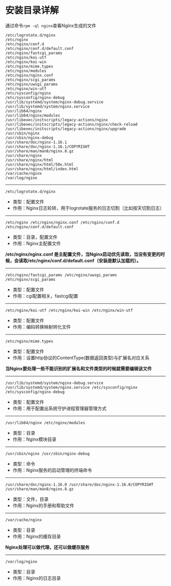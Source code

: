 # 安装目录详解

通过命令`rpm -ql nginx`查看Nginx生成的文件
```
/etc/logrotate.d/nginx
/etc/nginx
/etc/nginx/conf.d
/etc/nginx/conf.d/default.conf
/etc/nginx/fastcgi_params
/etc/nginx/koi-utf
/etc/nginx/koi-win
/etc/nginx/mime.types
/etc/nginx/modules
/etc/nginx/nginx.conf
/etc/nginx/scgi_params
/etc/nginx/uwsgi_params
/etc/nginx/win-utf
/etc/sysconfig/nginx
/etc/sysconfig/nginx-debug
/usr/lib/systemd/system/nginx-debug.service
/usr/lib/systemd/system/nginx.service
/usr/lib64/nginx
/usr/lib64/nginx/modules
/usr/libexec/initscripts/legacy-actions/nginx
/usr/libexec/initscripts/legacy-actions/nginx/check-reload
/usr/libexec/initscripts/legacy-actions/nginx/upgrade
/usr/sbin/nginx
/usr/sbin/nginx-debug
/usr/share/doc/nginx-1.16.1
/usr/share/doc/nginx-1.16.1/COPYRIGHT
/usr/share/man/man8/nginx.8.gz
/usr/share/nginx
/usr/share/nginx/html
/usr/share/nginx/html/50x.html
/usr/share/nginx/html/index.html
/var/cache/nginx
/var/log/nginx
```

---

`/etc/logrotate.d/nginx`
- 类型：配置文件
- 作用：Nginx日志轮转，用于logrotate服务的日志切割（比如按天切割日志）

---

`/etc/nginx /etc/nginx/nginx.conf /etc/nginx/conf.d /etc/nginx/conf.d/default.conf`
- 类型：目录，配置文件
- 作用：Nginx主配置文件

**/etc/nginx/nginx.conf 是主配置文件，当Nginx启动优先读取，当没有变更的时候，会读取/etc/nginx/conf.d/default.conf（安装是默认加载的）。**

---

`/etc/nginx/fastcgi_params /etc/nginx/uwsgi_params /etc/nginx/scgi_params`
- 类型：配置文件
- 作用：cgi配置相关，fastcgi配置

---

`/etc/nginx/koi-utf /etc/nginx/koi-win /etc/nginx/win-utf`
- 类型：配置文件
- 作用：编码转换映射转化文件

---

`/etc/nginx/mime.types`
- 类型：配置文件
- 作用：设置http协议的ContentType(数据返回类型)与扩展名对应关系

**当Nginx要处理一些不能识别的扩展名和文件类型的时候就需要编辑该文件**

---

`/usr/lib/systemd/system/nginx-debug.service /usr/lib/systemd/system/nginx.service /etc/sysconfig/nginx /etc/sysconfig/nginx-debug`
- 类型：配置文件
- 作用：用于配置出系统守护进程管理器管理方式

---

`/usr/lib64/nginx /etc/nginx/modules`
- 类型：目录
- 作用：Nginx模块目录

---

`/usr/sbin/nginx /usr/sbin/nginx-debug`
- 类型：命令
- 作用：Nginx服务的启动管理的终端命令

---

`/usr/share/doc/nginx-1.16.0 /usr/share/doc/nginx-1.16.0/COPYRIGHT /usr/share/man/man8/nginx.8.gz`
- 类型：文件，目录
- 作用：Nginx的手册和帮助文件

---

`/var/cache/nginx`
- 类型：目录
- 作用：Nginx的缓存目录

**Nginx处理可以做代理，还可以做缓存服务**

---

`/var/log/nginx`
- 类型：目录
- 作用：Nginx的日志目录
